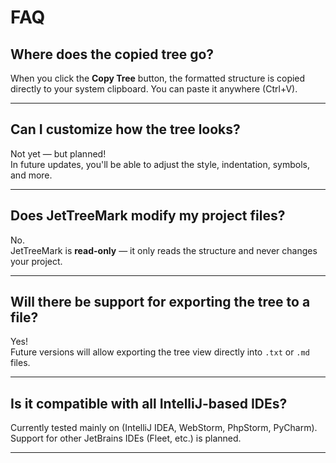 # FAQ

## Where does the copied tree go?

When you click the **Copy Tree** button, the formatted structure is copied directly to your system clipboard. You can paste it anywhere (Ctrl+V).

---

## Can I customize how the tree looks?

Not yet — but planned!  
In future updates, you'll be able to adjust the style, indentation, symbols, and more.

---

## Does JetTreeMark modify my project files?

No.  
JetTreeMark is **read-only** — it only reads the structure and never changes your project.

---

## Will there be support for exporting the tree to a file?

Yes!  
Future versions will allow exporting the tree view directly into `.txt` or `.md` files.

---

## Is it compatible with all IntelliJ-based IDEs?

Currently tested mainly on (IntelliJ IDEA, WebStorm, PhpStorm, PyCharm).  
Support for other JetBrains IDEs (Fleet, etc.) is planned.

---
